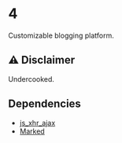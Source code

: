 # 4

Customizable blogging platform.

## ⚠️ Disclaimer

Undercooked.

## Dependencies

- [js_xhr_ajax](https://github.com/liledix4/js_xhr_ajax)
- [Marked](https://github.com/markedjs/marked)
